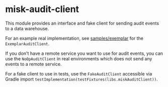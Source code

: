 # misk-audit-client

This module provides an interface and fake client for sending audit events to a data warehouse.

For an example real implementation, see [samples/exemplar](../samples/exemplar) for the `ExemplarAuditClient`.

If you don't have a remote service you want to use for audit events, you can use the `NoOpAuditClient` in real environments which does not send any events to a remote service.

For a fake client to use in tests, use the `FakeAuditClient` accessible via Gradle import `testImplementation(testFixtures(libs.miskAuditClient))`.
